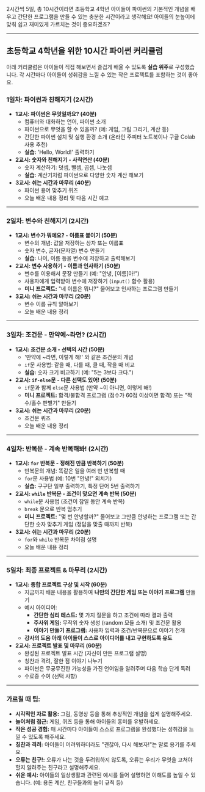 2시간씩 5일, 총 10시간이라면 초등학교 4학년 아이들이 파이썬의 기본적인 개념을 배우고 간단한 프로그램을 만들 수 있는 충분한 시간이라고 생각해요! 아이들의 눈높이에 맞춰 쉽고 재미있게 가르치는 것이 중요하겠죠?

---

## 초등학교 4학년을 위한 10시간 파이썬 커리큘럼

아래 커리큘럼은 아이들이 직접 해보면서 즐겁게 배울 수 있도록 **실습 위주**로 구성했습니다. 각 시간마다 아이들이 성취감을 느낄 수 있는 작은 프로젝트를 포함하는 것이 좋아요.

### 1일차: 파이썬과 친해지기 (2시간)

* **1교시: 파이썬은 무엇일까요? (40분)**
    * 컴퓨터와 대화하는 언어, 파이썬 소개
    * 파이썬으로 무엇을 할 수 있을까? (예: 게임, 그림 그리기, 계산 등)
    * 간단한 파이썬 설치 및 실행 환경 소개 (온라인 주피터 노트북이나 구글 Colab 사용 추천)
    * **실습:** 'Hello, World!' 출력하기
* **2교시: 숫자와 친해지기 - 사칙연산 (40분)**
    * 숫자 계산하기: 덧셈, 뺄셈, 곱셈, 나눗셈
    * **실습:** 계산기처럼 파이썬으로 다양한 숫자 계산 해보기
* **3교시: 쉬는 시간과 마무리 (40분)**
    * 파이썬 용어 맞추기 퀴즈
    * 오늘 배운 내용 정리 및 다음 시간 예고

---

### 2일차: 변수와 친해지기 (2시간)

* **1교시: 변수가 뭐예요? - 이름표 붙이기 (50분)**
    * 변수의 개념: 값을 저장하는 상자 또는 이름표
    * 숫자 변수, 글자(문자열) 변수 만들기
    * **실습:** 나이, 이름 등을 변수에 저장하고 출력해보기
* **2교시: 변수 사용하기 - 이름과 인사하기 (50분)**
    * 변수를 이용해서 문장 만들기 (예: "안녕, [이름]아!")
    * 사용자에게 입력받아 변수에 저장하기 (`input()` 함수 활용)
    * **미니 프로젝트:** "네 이름은 뭐니?" 물어보고 인사하는 프로그램 만들기
* **3교시: 쉬는 시간과 마무리 (20분)**
    * 변수 이름 규칙 알아보기
    * 오늘 배운 내용 정리

---

### 3일차: 조건문 - 만약에~라면? (2시간)

* **1교시: 조건문 소개 - 선택의 시간 (50분)**
    * '만약에 ~라면, 이렇게 해!' 와 같은 조건문의 개념
    * `if`문 사용법: 같을 때, 다를 때, 클 때, 작을 때 비교
    * **실습:** 숫자 크기 비교하기 (예: "5는 3보다 크다.")
* **2교시: `if-else`문 - 다른 선택도 있어! (50분)**
    * `if`문과 함께 `else`문 사용법 (만약 ~이 아니면, 이렇게 해!)
    * **미니 프로젝트:** 합격/불합격 프로그램 (점수가 60점 이상이면 합격) 또는 "짝수/홀수 판별기" 만들기
* **3교시: 쉬는 시간과 마무리 (20분)**
    * 조건문 퀴즈
    * 오늘 배운 내용 정리

---

### 4일차: 반복문 - 계속 반복해봐! (2시간)

* **1교시: `for` 반복문 - 정해진 만큼 반복하기 (50분)**
    * 반복문의 개념: 똑같은 일을 여러 번 반복할 때
    * `for`문 사용법 (예: 10번 "안녕!" 외치기)
    * **실습:** 구구단 일부 출력하기, 특정 단어 5번 출력하기
* **2교시: `while` 반복문 - 조건이 맞으면 계속 반복 (50분)**
    * `while`문 사용법 (조건이 참일 동안 계속 반복)
    * `break` 문으로 반복 멈추기
    * **미니 프로젝트:** "몇 번 안녕할까?" 물어보고 그만큼 안녕하는 프로그램 또는 간단한 숫자 맞추기 게임 (정답을 맞출 때까지 반복)
* **3교시: 쉬는 시간과 마무리 (20분)**
    * `for`와 `while` 반복문 차이점 설명
    * 오늘 배운 내용 정리

---

### 5일차: 최종 프로젝트 & 마무리 (2시간)

* **1교시: 종합 프로젝트 구상 및 시작 (60분)**
    * 지금까지 배운 내용을 활용하여 **나만의 간단한 게임 또는 이야기 프로그램** 만들기
    * 예시 아이디어:
        * **간단한 심리 테스트:** 몇 가지 질문을 하고 조건에 따라 결과 출력
        * **주사위 게임:** 무작위 숫자 생성 (random 모듈 소개) 및 조건문 활용
        * **이야기 만들기 프로그램:** 사용자 입력과 조건/반복문으로 이야기 전개
    * **강사의 도움 아래 아이들이 스스로 아이디어를 내고 구현하도록 유도**
* **2교시: 프로젝트 발표 및 마무리 (60분)**
    * 완성된 프로젝트 발표 시간 (자신이 만든 프로그램 설명)
    * 칭찬과 격려, 잘한 점 이야기 나누기
    * 파이썬은 무궁무진한 가능성을 가진 언어임을 알려주며 다음 학습 단계 독려
    * 수료증 수여 (선택 사항)

---

### 가르칠 때 팁:

* **시각적인 자료 활용:** 그림, 동영상 등을 통해 추상적인 개념을 쉽게 설명해주세요.
* **놀이처럼 접근:** 게임, 퀴즈 등을 통해 아이들의 흥미를 유발하세요.
* **작은 성공 경험:** 매 시간마다 아이들이 스스로 프로그램을 완성했다는 성취감을 느낄 수 있도록 해주세요.
* **칭찬과 격려:** 아이들이 어려워하더라도 "괜찮아, 다시 해보자!"는 말로 용기를 주세요.
* **오류는 친구!:** 오류가 나는 것을 두려워하지 않도록, 오류는 우리가 무엇을 고쳐야 할지 알려주는 친구라고 설명해주세요.
* **쉬운 예시:** 아이들의 일상생활과 관련된 예시를 들어 설명하면 이해도를 높일 수 있습니다. (예: 용돈 계산, 친구들과의 놀이 규칙 등)


